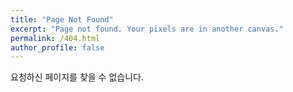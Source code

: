 ```yaml
---
title: "Page Not Found"
excerpt: "Page not found. Your pixels are in another canvas."
permalink: /404.html
author_profile: false
---
```


요청하신 페이지를 찾을 수 없습니다.
<meta name="viewport" content="width=device-width, initial-scale=1">

<script async src="https://cse.google.com/cse.js?cx=012221881265327524867:b27lomu5h4q"></script>
<div class="gcse-search" style="width:50%;"></div>



